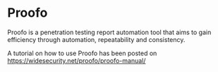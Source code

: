 # Proofo
Proofo is a penetration testing report automation tool that aims to gain efficiency through automation, repeatability and consistency. 

A tutorial on how to use Proofo has been posted on https://widesecurity.net/proofo/proofo-manual/
